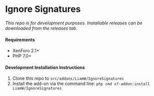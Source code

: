 # Ignore Signatures

_This repo is for development purposes. Installable releases can be downloaded from the releases tab._

#### Requirements

 - XenForo 2.1+
 - PHP 7.0+
 
#### Development Installation Instructions

 1. Clone this repo to `src/addons/LiamW/IgnoreSignatures`
 2. Install the add-on via the command line:
    `php cmd xf-addon:install LiamW/IgnoreSignatures`